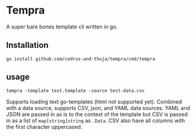 # Tempra

A super bare bones template cli written in go.

## Installation

```
go install github.com/cedrus-and-thuja/tempra/cmd/tempra
```

## usage

```
tempra -template test.template -source test-data.csv
```

Supports loading text go-templates (html not supported yet). Combined with a data source, supports CSV, json, and YAML data sources. YAML and JSON are passed in as is to the context of the template but CSV is passed in as a list of `map[string]string` as `.Data`. CSV also have all columns with the first character uppercased.
